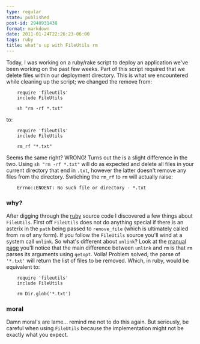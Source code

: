 ```yaml
---
type: regular
state: published
post-id: 2940931438
format: markdown
date: 2011-01-24T22:26:23-06:00
tags: ruby
title: what's up with FileUtils rm
---
```


Today, I was working on a ruby/rake script to deploy an application we've been working on the past few weeks. Part of this script required that we delete files within our deployment directory. This is what we encountered while cleaning up the script; we changed the remove from:

		require 'fileutils'
		include FileUtils
		
		sh "rm -rf *.txt"
to:

		require 'fileutils'
		include FileUtils
		
		rm_rf "*.txt"

Seems the same right? WRONG! Turns out the is a slight difference in the two. Using `sh "rm -rf *.txt"` will do as expected and delete all files in your current directory that end in `.txt`, however the latter doesn't remove any files from the directory. Swtiching the `rm_rf` to `rm` will actually raise:

		Errno::ENOENT: No such file or directory - *.txt

### why? ###

After digging through the [ruby](https://github.com/ruby/ruby) source code I discovered a few things about `FileUtils`. First off `FileUtils` does not do anything special if there is an asterix in the `path` being passed to `remove_file` (which is ultimately called from `rm` of any form). If you follow the `FileUtils` source you'll wind at a system call `unlink`. So what's different about `unlink`? Look at the [manual page](http://linux.die.net/man/2/unlink) you'll notice that the main difference between `unlink` and `rm` is that `rm` parses its arguments using `getopt`. Voila! Problem solved; the parse of `'*.txt'` will return the list of files to be removed. Which, in ruby, would be equivalent to:

		require 'fileutils'
		include FileUtils
		
		rm Dir.glob('*.txt')

### moral ###

Damn moral's are lame... remind me not to do this again. But seriously, be careful when using `FileUtils` because the implementation might not be exactly what you expect.

